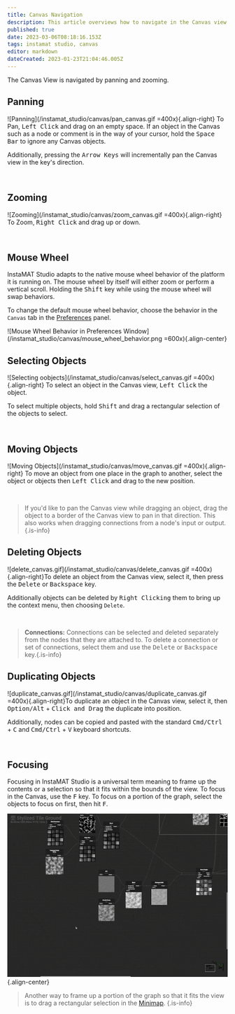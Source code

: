 ```yaml
---
title: Canvas Navigation
description: This article overviews how to navigate in the Canvas view.
published: true
date: 2023-03-06T08:18:16.153Z
tags: instamat studio, canvas
editor: markdown
dateCreated: 2023-01-23T21:04:46.005Z
---
```


The Canvas View is navigated by panning and zooming.

## Panning

![Panning](/instamat_studio/canvas/pan_canvas.gif =400x){.align-right} To Pan, <kbd>Left Click</kbd> and drag on an empty space. If an object in the Canvas such as a node or comment is in the way of your cursor, hold the <kbd>Space Bar</kbd> to ignore any Canvas objects. 

Additionally, pressing the <kbd>Arrow Keys</kbd> will incrementally pan the Canvas view in the key's direction.

<br style="clear: right;"/>

## Zooming

![Zooming](/instamat_studio/canvas/zoom_canvas.gif =400x){.align-right} To Zoom, <kbd>Right Click</kbd> and drag up or down.

<br style="clear: right;"/>

## Mouse Wheel

InstaMAT Studio adapts to the native mouse wheel behavior of the platform it is running on. The mouse wheel by itself will either zoom or perform a vertical scroll. Holding the <kbd>Shift</kbd> key while using the mouse wheel will swap behaviors.

To change the default mouse wheel behavior, choose the behavior in the `Canvas` tab in the [Preferences](/Products/InstaMAT_Studio/Canvas/Canvas_Interface/Preferences) panel.

![Mouse Wheel Behavior in Preferences Window](/instamat_studio/canvas/mouse_wheel_behavior.png =600x){.align-center}

<!-- Image to be updated once translation keys are removed from current build. -->

## Selecting Objects

![Selecting oobjects](/instamat_studio/canvas/select_canvas.gif =400x){.align-right} To select an object in the Canvas view, <kbd>Left Click</kbd> the object.

To select multiple objects, hold <kbd>Shift</kbd> and drag a rectangular selection of the objects to select.

<br style="clear: right;"/>

## Moving Objects

![Moving Objects](/instamat_studio/canvas/move_canvas.gif =400x){.align-right} To move an object from one place in the graph to another, select the object or objects then <kbd>Left Click</kbd> and drag to the new position.

<br style="clear: right;"/>

> If you'd like to pan the Canvas view while dragging an object, drag the object to a border of the Canvas view to pan in that direction. This also works when dragging connections from a node's input or output.
{.is-info}

## Deleting Objects

![delete_canvas.gif](/instamat_studio/canvas/delete_canvas.gif =400x){.align-right}To delete an object from the Canvas view, select it, then press the <kbd>Delete</kbd> or <kbd>Backspace</kbd> key. 

Additionally objects can be deleted by <kbd>Right Clicking</kbd> them to bring up the context menu, then choosing `Delete`.

<br style="clear: right;"/>

> **Connections:** Connections can be selected and deleted separately from the nodes that they are attached to. To delete a connection or set of connections, select them and use the <kbd>Delete</kbd> or <kbd>Backspace</kbd> key.{.is-info}



## Duplicating Objects

![duplicate_canvas.gif](/instamat_studio/canvas/duplicate_canvas.gif =400x){.align-right}To duplicate an object in the Canvas view, select it, then <kbd>Option/Alt</kbd> + <kbd>Click and Drag</kbd> the duplicate into position.

Additionally, nodes can be copied and pasted with the standard <kbd>Cmd/Ctrl</kbd> + <kbd>C</kbd> and <kbd>Cmd/Ctrl</kbd> + <kbd>V</kbd> keyboard shortcuts.

<br style="clear: right;"/>

## Focusing

Focusing in InstaMAT Studio is a universal term meaning to frame up the contents or a selection so that it fits within the bounds of the view. To focus in the Canvas, use the <kbd>F</kbd> key. To focus on a portion of the graph, select the objects to focus on first, then hit <kbd>F</kbd>.

![focus_canvas.gif](/instamat_studio/canvas/focus_canvas.gif){.align-center}

> Another way to frame up a portion of the graph so that it fits the view is to drag a rectangular selection in the [Minimap](/Products/InstaMAT_Studio/Canvas/Canvas_Interface/Minimap).
{.is-info}